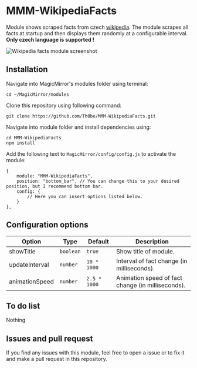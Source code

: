 # MMM-WikipediaFacts
Module shows scraped facts from czech [wikipedia](https://cs.wikipedia.org/wiki/Wikipedie:Zaj%C3%ADmavosti/N%C3%A1vrhy). The module scrapes all facts at startup and then displays them randomly at a configurable interval. **Only czech language is supported !**

![Wikipedia facts module screenshot](screenshots/screenshot_wikipediafacts.png)

## Installation
Navigate into MagicMirror's modules folder using terminal:
```
cd ~/MagicMirror/modules
```
Clone this repository using following command: 
```
git clone https://github.com/Th0be/MMM-WikipediaFacts.git
```
Navigate into module folder and install dependencies using:
```
cd MMM-WikipediaFacts
npm install
```
Add the following text to ```MagicMirror/config/config.js``` to activate the module:
```
{
    module: "MMM-WikipediaFacts",
    position: "bottom_bar", // You can change this to your desired position, but I recommend bottom bar.
    config: {
        // Here you can insert options listed below.
    }
},
```

## Configuration options
| **Option** | **Type**  | **Default** | **Description** |
| ---------- | --------- | ----------- | --------------- |
| showTitle | ```boolean```  | ```true``` | Show title of module. |
| updateInterval | ```number``` | ```10 * 1000``` | Interval of fact change  (in milliseconds). |
| animationSpeed | ```number```  | ```2.5 * 1000``` | Animation speed of fact change (in milliseconds). |

## To do list
Nothing

## Issues and pull request
If you find any issues with this module, feel free to open a issue or to fix it and make a pull request in this repository.